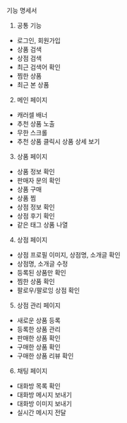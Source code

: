 기능 명세서

1. 공통 기능
- 로그인, 회원가입
- 상품 검색
- 상점 검색
- 최근 검색어 확인
- 찜한 상품
- 최근 본 상품

2. 메인 페이지
- 캐러셀 배너
- 추천 상품 노출
- 무한 스크롤
- 추천 상품 클릭시 상품 상세 보기

3. 상품 페이지
- 상품 정보 확인
- 판매자 문의 확인
- 상품 구매
- 상품 찜
- 상점 정보 확인
- 상점 후기 확인
- 같은 태그 상품 나열

4. 상점 페이지
- 상점 프로필 이미지, 상점명, 소개글 확인
- 상점명, 소개글 수정
- 등록된 상품만 확인
- 찜한 상품 확인
- 팔로우/팔로잉 상점 확인

5. 상점 관리 페이지
- 새로운 상품 등록
- 등록한 상품 관리
- 판매한 상품 확인
- 구매한 상품 확인
- 구매한 상품 리뷰 확인

6. 채팅 페이지
- 대화방 목록 확인
- 대화방 메시지 보내기
- 대화방 이미지 보내기
- 실시간 메시지 전달
